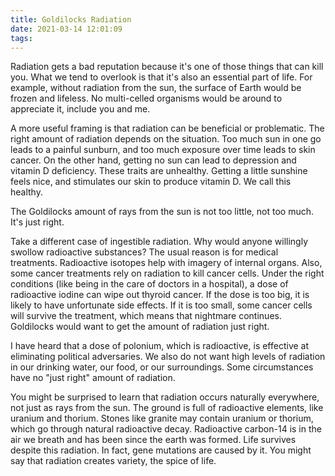 ```yaml
---
title: Goldilocks Radiation
date: 2021-03-14 12:01:09
tags:
---
```


Radiation gets a bad reputation because it's one of those things that can kill you. What we tend to overlook is that it's also an essential part of life. For example, without radiation from the sun, the surface of Earth would be frozen and lifeless. No multi-celled organisms would be around to appreciate it, include you and me.

A more useful framing is that radiation can be beneficial or problematic. The right amount of radiation depends on the situation. Too much sun in one go leads to a painful sunburn, and too much exposure over time leads to skin cancer. On the other hand, getting no sun can lead to depression and vitamin D deficiency. These traits are unhealthy. Getting a little sunshine feels nice, and stimulates our skin to produce vitamin D. We call this healthy.

The Goldilocks amount of rays from the sun is not too little, not too much. It's just right.

Take a different case of ingestible radiation. Why would anyone willingly swollow radioactive substances? The usual reason is for medical treatments. Radioactive isotopes help with imagery of internal organs. Also, some cancer treatments rely on radiation to kill cancer cells. Under the right conditions (like being in the care of doctors in a hospital), a dose of radioactive iodine can wipe out thyroid cancer. If the dose is too big, it is likely to have unfortunate side effects. If it is too small, some cancer cells will survive the treatment, which means that nightmare continues. Goldilocks would want to get the amount of radiation just right.

I have heard that a dose of polonium, which is radioactive, is effective at eliminating political adversaries. We also do not want high levels of radiation in our drinking water, our food, or our surroundings. Some circumstances have no "just right" amount of radiation.

You might be surprised to learn that radiation occurs naturally everywhere, not just as rays from the sun. The ground is full of radioactive elements, like uranium and thorium. Stones like granite may contain uranium or thorium, which go through natural radioactive decay. Radioactive carbon-14 is in the air we breath and has been since the earth was formed. Life survives despite this radiation. In fact, gene mutations are caused by it. You might say that radiation creates variety, the spice of life.
